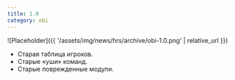```yaml
---
title: 1.0
category: obi
---
```


![Placeholder]({{ '/assets/img/news/hrs/archive/obi-1.0.png' | relative_url }})

- Старая таблица игроков.
- Старые «уши» команд.
- Старые поврежденные модули.